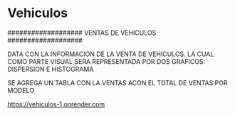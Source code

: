 # Vehiculos

###################
VENTAS DE VEHICULOS
###################


DATA CON LA INFORMACION DE LA VENTA DE VEHICULOS.
LA CUAL COMO PARTE VISUAL SERA REPRESENTADA POR DOS GRAFICOS: 
DISPERSION E HISTOGRAMA

SE AGREGA UN TABLA CON LA VENTAS ACON EL TOTAL DE VENTAS
POR MODELO 

https://vehiculos-1.onrender.com



